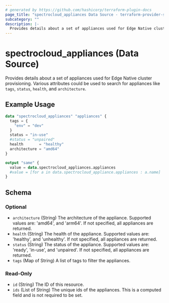```yaml
---
# generated by https://github.com/hashicorp/terraform-plugin-docs
page_title: "spectrocloud_appliances Data Source - terraform-provider-spectrocloud"
subcategory: ""
description: |-
  Provides details about a set of appliances used for Edge Native cluster provisioning. Various attributes could be used to search for appliances like tags, status, health, and architecture.
---
```


# spectrocloud_appliances (Data Source)

Provides details about a set of appliances used for Edge Native cluster provisioning. Various attributes could be used to search for appliances like `tags`, `status`, `health`, and `architecture`.

## Example Usage

```terraform
data "spectrocloud_appliances" "appliances" {
  tags = {
    "env" = "dev"
  }
  status = "in-use"
  #status = "unpaired"
  health       = "healthy"
  architecture = "amd64"
}

output "same" {
  value = data.spectrocloud_appliances.appliances
  #value = [for a in data.spectrocloud_appliance.appliances : a.name]
}
```

<!-- schema generated by tfplugindocs -->
## Schema

### Optional

- `architecture` (String) The architecture of the appliance. Supported values are: 'amd64', and  'arm64'.  If not specified, all appliances are returned.
- `health` (String) The health of the appliance. Supported values are: 'healthy', and 'unhealthy'.  If not specified, all appliances are returned.
- `status` (String) The status of the appliance. Supported values are: 'ready', 'in-use', and 'unpaired'.  If not specified, all appliances are returned.
- `tags` (Map of String) A list of tags to filter the appliances.

### Read-Only

- `id` (String) The ID of this resource.
- `ids` (List of String) The unique ids of the appliances. This is a computed field and is not required to be set.


